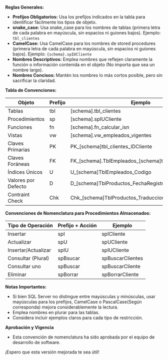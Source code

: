 **Reglas Generales:**

* **Prefijos Obligatorios:** Usa los prefijos indicados en la tabla para identificar fácilmente los tipos de objeto.
* **snake_case:**  Usa snake_case para los nombres de tablas (primera letra de cada palabra en mayúscula, sin espacios ni guiones bajos).  Ejemplo: `tbl_clientes`
* **CamelCase:** Usa CamelCase para los nombres de stored procedures (primera letra de cada palabra en mayúscula, sin espacios ni guiones bajos).  Ejemplo: `{schema}.spIUCliente`
* **Nombres Descriptivos:** Emplea nombres que reflejen claramente la función o información contenida en el objeto (No importa que sea un nombre largo).
* **Nombres Concisos:** Mantén los nombres lo más cortos posible, pero sin sacrificar la claridad.

**Tabla de Convenciones:**

| Objeto              | Prefijo | Ejemplo                                                 |
|---------------------|---------|---------------------------------------------------------|
| Tablas              | tbl     | [schema].tbl_clientes                                    |
| Procedimientos      | sp      | [schema].spIUCliente                                    |
| Funciones           | fn      | [schema].fn_calcular_isn                                  |
| Vistas              | vw      | [schema].vw_empleados_vigentes                            |
| Claves Primarias    | PK      | PK_[schema]tbl_clientes_IDCliente                        |
| Claves Foráneas     | FK      | FK_[schema].TblEmpleados_[schema]tbl_clientes_IdCliente  |
| Índices Únicos      | U       | U_[schema]TblEmpleados_Codigo                           |
| Valores por Defecto | D       | D_[schema]TblProductos_FechaRegistro                    |
| Contraint Check     | Chk     | Chk_[schema]TblProductos_Traduccion                     |

**Convenciones de Nomenclatura para Procedimientos Almacenados:**

| Tipo de Operación | Prefijo + Acción | Ejemplo      |
|-------------------|-----------|---------------------|
| Insertar          | spI       | spICliente          |
| Actualizar        | spU       | spUCliente          |
| Insertar/Actualizar| spIU     | spIUCliente         |
| Consultar (Plural)| spBsucar  | spBuscarClientes    |
| Consultar uno     | spBuscar  | spBuscarCliente     |
| Eliminar          | spBorrar  | spBorrarCliente     |

**Notas Importantes:**

* Si bien SQL Server no distingue entre mayúsculas y minúsculas, usar mayúsculas para los prefijos, CamelCase o PascalCase(Según corresponda) mejora considerablemente la lectura. 
* Emplea nombres en plurar para las tablas.
* Considera incluir ejemplos claros para cada tipo de restricción.

**Aprobación y Vigencia**

* Esta convención de nomenclatura ha sido aprobada por el equipo de desarrollo de software.

¡Espero que esta versión mejorada te sea útil! 
